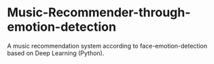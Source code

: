 # Music-Recommender-through-emotion-detection
A music recommendation system according to face-emotion-detection based on Deep Learning (Python).
